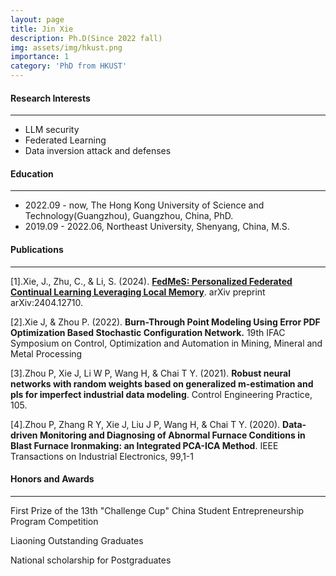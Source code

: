 ```yaml
---
layout: page
title: Jin Xie
description: Ph.D(Since 2022 fall)
img: assets/img/hkust.png
importance: 1
category: 'PhD from HKUST'
---
```


#### Research Interests
---
- LLM security
- Federated Learning
- Data inversion attack and defenses

#### Education
---
- 2022.09 - now, The Hong Kong University of Science and Technology(Guangzhou), Guangzhou, China, PhD.
- 2019.09 - 2022.06, Northeast University, Shenyang, China, M.S.

#### Publications
---
[1].Xie, J., Zhu, C., & Li, S. (2024). [**FedMeS: Personalized Federated Continual Learning Leveraging Local Memory**](https://arxiv.org/pdf/2404.12710). arXiv preprint arXiv:2404.12710.

[2].Xie J, & Zhou P. (2022). **Burn-Through Point Modeling Using Error PDF Optimization Based Stochastic Configuration Network.** 19th IFAC Symposium on Control, Optimization and Automation in Mining, Mineral and Metal Processing

[3].Zhou P, Xie J, Li W P, Wang H, & Chai T Y. (2021). **Robust neural networks with random weights based on generalized m-estimation and pls for imperfect industrial data modeling**. Control Engineering Practice, 105.

[4].Zhou P, Zhang R Y, Xie J, Liu J P, Wang H, & Chai T Y. (2020). **Data-driven Monitoring and Diagnosing of Abnormal Furnace Conditions in Blast Furnace Ironmaking: an Integrated PCA-ICA Method**. IEEE Transactions on Industrial Electronics, 99,1-1

#### Honors and Awards
---
First Prize of the 13th "Challenge Cup" China Student Entrepreneurship Program Competition

Liaoning Outstanding Graduates

National scholarship for Postgraduates